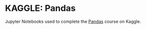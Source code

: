 # KAGGLE: Pandas

Jupyter Notebooks used to complete the [Pandas](https://www.kaggle.com/learn/pandas) course on Kaggle.
